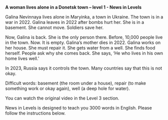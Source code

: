 <p><strong>A woman lives alone in a Donetsk town – level 1 - News in Levels</strong></p>
<p>Galina Nevinnaya lives alone in Maryinka, a town in Ukraine. The town is in a war in 2022. Galina leaves in 2022 after bombs hurt her. She is in a basement. She cannot move. Soldiers save her.</p>
<p>Now, Galina is back. She is the only person there. Before, 10,000 people live in the town. Now. It is empty. Galina’s mother dies in 2022. Galina works on her house. She must repair it. She gets water from a well. She finds food herself. People ask why she comes back. She says, ‘He who lives in his own home lives well.’</p>
<p>In 2023, Russia says it controls the town. Many countries say that this is not okay.</p>
<p>Difficult words: basement (the room under a house), repair (to make something work or okay again), well (a deep hole for water).</p>
<p>You can watch the original video in the Level 3 section.</p>
<p>News in Levels is designed to teach you 3000 words in English. Please follow the instructions
below.</p>